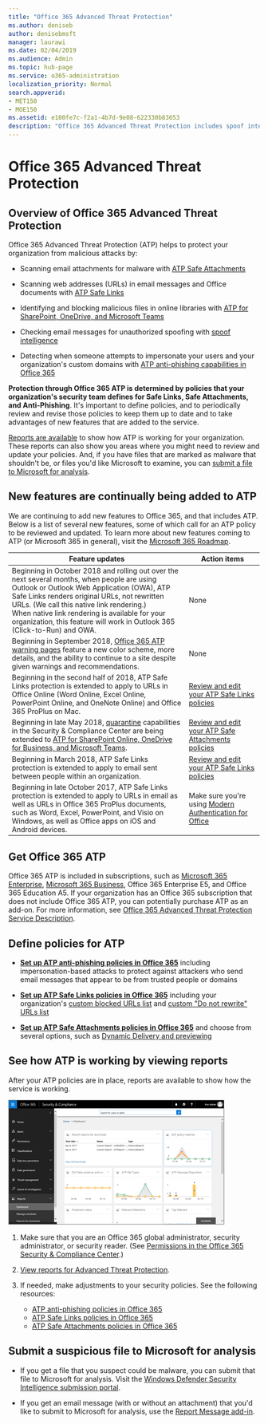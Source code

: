 ```yaml
---
title: "Office 365 Advanced Threat Protection"
ms.author: deniseb
author: denisebmsft
manager: laurawi
ms.date: 02/04/2019
ms.audience: Admin
ms.topic: hub-page
ms.service: o365-administration
localization_priority: Normal
search.appverid:
- MET150
- MOE150
ms.assetid: e100fe7c-f2a1-4b7d-9e08-622330b83653
description: "Office 365 Advanced Threat Protection includes spoof intelligence, safe links, safe attachments, and advanced anti-phishing capabilities. Advanced Threat Protection is also being extended to files in SharePoint Online, OneDrive for Business, and Microsoft Teams."
---
```


# Office 365 Advanced Threat Protection

## Overview of Office 365 Advanced Threat Protection

Office 365 Advanced Threat Protection (ATP) helps to protect your organization from malicious attacks by:
  
- Scanning email attachments for malware with [ATP Safe Attachments](atp-safe-attachments.md)
    
- Scanning web addresses (URLs) in email messages and Office documents with [ATP Safe Links](atp-safe-links.md)
    
- Identifying and blocking malicious files in online libraries with [ATP for SharePoint, OneDrive, and Microsoft Teams](atp-for-spo-odb-and-teams.md)
    
- Checking email messages for unauthorized spoofing with [spoof intelligence](learn-about-spoof-intelligence.md)
    
- Detecting when someone attempts to impersonate your users and your organization's custom domains with [ATP anti-phishing capabilities in Office 365](atp-anti-phishing.md)
    
**Protection through Office 365 ATP is determined by policies that your organization's security team defines for Safe Links, Safe Attachments, and Anti-Phishing**. It's important to define policies, and to periodically review and revise those policies to keep them up to date and to take advantages of new features that are added to the service. 

[Reports are available](view-reports-for-atp.md) to show how ATP is working for your organization. These reports can also show you areas where you might need to review and update your policies. And, if you have files that are marked as malware that shouldn't be, or files you'd like Microsoft to examine, you can [submit a file to Microsoft for analysis](#submit-a-suspicious-file-to-microsoft-for-analysis).

## New features are continually being added to ATP

We are continuing to add new features to Office 365, and that includes ATP. Below is a list of several new features, some of which call for an ATP policy to be reviewed and updated. To learn more about new features coming to ATP (or Microsoft 365 in general), visit the [Microsoft 365 Roadmap](https://www.microsoft.com/microsoft-365/roadmap?filters=O365).


|Feature updates  |Action items  |
|---------|---------|
|Beginning in October 2018 and rolling out over the next several months, when people are using Outlook or Outlook Web Application (OWA), ATP Safe Links renders original URLs, not rewritten URLs. (We call this native link rendering.)<br>When native link rendering is available for your organization, this feature will work in Outlook 365 (Click-to-Run) and OWA.|None         |
|Beginning in September 2018, [Office 365 ATP warning pages](atp-safe-links-warning-pages.md) feature a new color scheme, more details, and the ability to continue to a site despite given warnings and recommendations. |None         |
|Beginning in the second half of 2018, ATP Safe Links protection is extended to apply to URLs in Office Online (Word Online, Excel Online, PowerPoint Online, and OneNote Online) and Office 365 ProPlus on Mac.   |[Review and edit your ATP Safe Links policies](set-up-atp-safe-links-policies.md)  |
|Beginning in late May 2018, [quarantine](quarantine-email-messages.md) capabilities in the Security &amp; Compliance Center are being extended to [ATP for SharePoint Online, OneDrive for Business, and Microsoft Teams](atp-for-spo-odb-and-teams.md). |[Review and edit your ATP Safe Attachments policies](set-up-atp-safe-attachments-policies.md) |
|Beginning in March 2018, ATP Safe Links protection is extended to apply to email sent between people within an organization. |[Review and edit your ATP Safe Links policies](set-up-atp-safe-links-policies.md) |
|Beginning in late October 2017, ATP Safe Links protection is extended to apply to URLs in email as well as URLs in Office 365 ProPlus documents, such as Word, Excel, PowerPoint, and Visio on Windows, as well as Office apps on iOS and Android devices.  |Make sure you're using [Modern Authentication for Office](https://docs.microsoft.com/office365/enterprise/modern-auth-for-office-2013-and-2016) |

      
## Get Office 365 ATP

Office 365 ATP is included in subscriptions, such as [Microsoft 365 Enterprise](https://www.microsoft.com/microsoft-365/enterprise/home), [Microsoft 365 Business](https://www.microsoft.com/microsoft-365/business), Office 365 Enterprise E5, and Office 365 Education A5. If your organization has an Office 365 subscription that does not include Office 365 ATP, you can potentially purchase ATP as an add-on. For more information, see [Office 365 Advanced Threat Protection Service Description](https://docs.microsoft.com/office365/servicedescriptions/office-365-advanced-threat-protection-service-description). 

## Define policies for ATP

- **[Set up ATP anti-phishing policies in Office 365](set-up-anti-phishing-policies.md)** including impersonation-based attacks to protect against attackers who send email messages that appear to be from trusted people or domains 

- **[Set up ATP Safe Links policies in Office 365](set-up-atp-safe-links-policies.md)** including your organization's [custom blocked URLs list](set-up-a-custom-blocked-urls-list-wtih-atp.md) and [custom "Do not rewrite" URLs list](set-up-a-custom-do-not-rewrite-urls-list-with-atp.md)
    
- **[Set up ATP Safe Attachments policies in Office 365](set-up-atp-safe-attachments-policies.md)** and choose from several options, such as [Dynamic Delivery and previewing](dynamic-delivery-and-previewing.md)
  
## See how ATP is working by viewing reports

After your ATP policies are in place, reports are available to show how the service is working.

[![The Security &amp; Compliance Center dashboard can help you see where Advanced Threat Protection is working](media/6b213d34-adbb-44af-8549-be9a7e2db087.png)](view-reports-for-atp.md)
  
1. Make sure that you are an Office 365 global administrator, security administrator, or security reader. (See [Permissions in the Office 365 Security &amp; Compliance Center](permissions-in-the-security-and-compliance-center.md).)
    
2. [View reports for Advanced Threat Protection](view-reports-for-atp.md).
    
3. If needed, make adjustments to your security policies. See the following resources:
      - [ATP anti-phishing policies in Office 365](set-up-anti-phishing-policies.md)
      - [ATP Safe Links policies in Office 365](set-up-atp-safe-links-policies.md)
      - [ATP Safe Attachments policies in Office 365](set-up-atp-safe-attachments-policies.md)
    
    
## Submit a suspicious file to Microsoft for analysis

- If you get a file that you suspect could be malware, you can submit that file to Microsoft for analysis. Visit the [Windows Defender Security Intelligence submission portal](https://go.microsoft.com/fwlink/?linkid=857185).

- If you get an email message (with or without an attachment) that you'd like to submit to Microsoft for analysis, use the [Report Message add-in](enable-the-report-message-add-in.md). 
  

